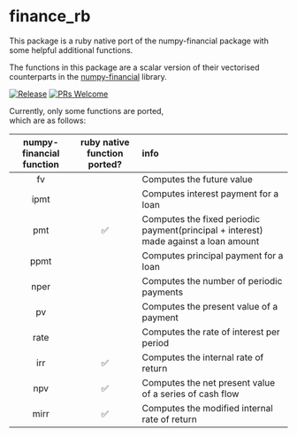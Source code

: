 # finance_rb

This package is a ruby native port of the numpy-financial package with some helpful additional functions.

The functions in this package are a scalar version of their vectorised counterparts in the [numpy-financial](https://github.com/numpy/numpy-financial) library.

[![Release](https://img.shields.io/github/v/release/wowinter13/finance_rb.svg?style=flat-square)](https://github.com/wowinter13/finance_rb/releases) [![PRs Welcome](https://img.shields.io/badge/PRs-welcome-brightgreen.svg?style=flat-square)](http://makeapullrequest.com)

Currently, only some functions are ported,  
which are as follows:  

| numpy-financial function     | ruby native function ported?   | info|
|:------------------------:    |:------------------:  | :------------------|
| fv                           |       |   Computes the  future value|
| ipmt                         |       |   Computes interest payment for a loan|
| pmt                          |  ✅    |   Computes the fixed periodic payment(principal + interest) made against a loan amount|
| ppmt                         |       |   Computes principal payment for a loan|
| nper                         |       |    Computes the number of periodic payments|
| pv                           |       |   Computes the present value of a payment|
| rate                         |     |    Computes the rate of interest per period|
| irr                          |    ✅    |    Computes the internal rate of return|
| npv                          |  ✅   |   Computes the net present value of a series of cash flow|
| mirr                         |    ✅    |    Computes the modified internal rate of return|